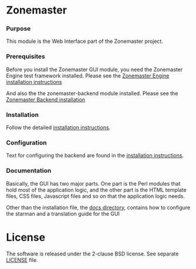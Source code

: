 Zonemaster
==========

### Purpose
This module is the Web Interface part of the Zonemaster project. 

### Prerequisites
Before you install the Zonemaster GUI module, you need the
Zonemaster Engine test framework installed. Please see the
[Zonemaster Engine installation instructions](https://github.com/dotse/zonemaster-engine/blob/master/docs/installation.md)

And also the the zonemaster-backend module installed. Please see the [Zonemaster
Backend installation](https://github.com/dotse/zonemaster-backend/blob/master/docs/installation.md)

### Installation

Follow the detailed [installation instructions](docs/Installation.md).

### Configuration 

Text for configuring the backend are found in the [installation
instructions](docs/Installation.md).

### Documentation

Basically, the GUI has two major parts. One part is the Perl modules that hold
most of the application logic, and the other part is the HTML template files,
CSS files, Javascript files and so on that the application logic needs.

Other than the installation file, the [docs directory](docs/), contains how to
configure the starman and a translation guide for the GUI

License
=======

The software is released under the 2-clause BSD license. See separate
[LICENSE](LICENSE) file.

